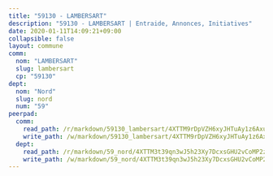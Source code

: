 ```yaml
---
title: "59130 - LAMBERSART"
description: "59130 - LAMBERSART | Entraide, Annonces, Initiatives"
date: 2020-01-11T14:09:21+09:00
collapsible: false
layout: commune
comm:
  nom: "LAMBERSART"
  slug: lambersart
  cp: "59130"
dept:
  nom: "Nord"
  slug: nord
  num: "59"
peerpad:
  comm:
    read_path: /r/markdown/59130_lambersart/4XTTM9rDpVZH6xyJHTuAy1z6AxuwmPYg5YpAyVL6C2JuD98CD
    write_path: /w/markdown/59130_lambersart/4XTTM9rDpVZH6xyJHTuAy1z6AxuwmPYg5YpAyVL6C2JuD98CD-K3TgToxgedNSuXW9LFoaABZL1DZrFtKJFb2yVfuwWUMSrt5CX3K47toGWJKRPbojZhbhZ3cw2zQqtN3KEmhC1W2QZpSikjRBAJH1uqRScuJvBAntgexQ3wQUvKbVPSdKGyYyVYaq
  dept:
    read_path: /r/markdown/59_nord/4XTTM3t39qn3wJ5h23Xy7DcxsGHU2vCoMP2z3iS4TUn3TrtdJ
    write_path: /w/markdown/59_nord/4XTTM3t39qn3wJ5h23Xy7DcxsGHU2vCoMP2z3iS4TUn3TrtdJ-K3TgTuZGkuZqXfr6fpmH7pGsMT6ndvZQMyRDze5QBt7XScLWHoBi246kLoDKpTH2Yo4f3AFSSJqGc2ozvNww7qPLqsDjpvahxCbQ6F5znbfjp6kVgaDcTYc9LyhwSfYuCevnvZUQ
---
```


